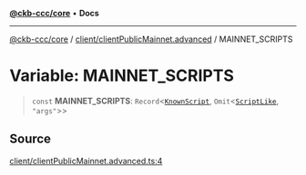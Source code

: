 [**@ckb-ccc/core**](README.md) • **Docs**

***

[@ckb-ccc/core](README.md) / [client/clientPublicMainnet.advanced](client.clientPublicMainnet.advanced.md) / MAINNET\_SCRIPTS

# Variable: MAINNET\_SCRIPTS

> `const` **MAINNET\_SCRIPTS**: `Record`\<[`KnownScript`](client.client.Enumeration.KnownScript.md), `Omit`\<[`ScriptLike`](ckb.script.Type.ScriptLike.md), `"args"`\>\>

## Source

[client/clientPublicMainnet.advanced.ts:4](https://github.com/SpectreMercury/ccc/blob/1b34760fdeb60ebebc0a7e641c12ef11dff1e7d0/packages/core/src/client/clientPublicMainnet.advanced.ts#L4)
